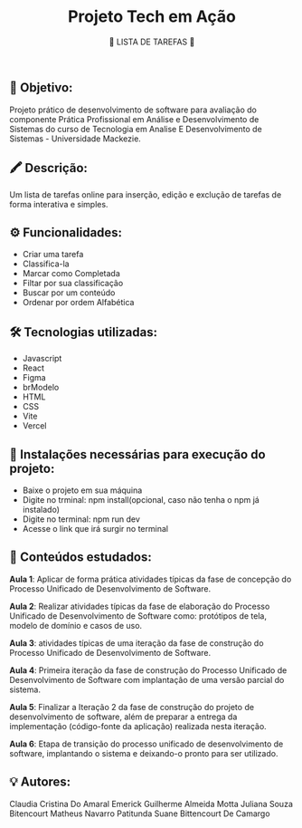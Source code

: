 
<div align="center">
  <h1>Projeto Tech em Ação</h1>
  <p>📝 LISTA DE TAREFAS 📝</p><br>
</div>

## 🚀 Objetivo:
Projeto prático de desenvolvimento de software para avaliação do componente Prática Profissional em Análise e Desenvolvimento de Sistemas do curso de Tecnologia em Analise E Desenvolvimento de Sistemas - Universidade Mackezie.

## 🖍 Descrição:
Um lista de tarefas online para inserção, edição e exclução de tarefas de forma interativa e simples.

## ⚙️ Funcionalidades:
- Criar uma tarefa
- Classifica-la
- Marcar como Completada
- Filtar por sua classificação
- Buscar por um conteúdo
- Ordenar por ordem Alfabética

## 🛠️ Tecnologias utilizadas:
- Javascript
- React
- Figma
- brModelo
- HTML
- CSS
- Vite
- Vercel

## 🤖 Instalações necessárias para execução do projeto:
- Baixe o projeto em sua máquina
- Digite no trminal: npm install(opcional, caso não tenha o npm já instalado)
- Digite no terminal: npm run dev
- Acesse o link que irá surgir no terminal

## 📒 Conteúdos estudados:
**Aula 1**: Aplicar de forma prática atividades típicas da fase de concepção do Processo Unificado de Desenvolvimento de Software.  

**Aula 2**: Realizar atividades típicas da fase de elaboração do Processo Unificado de Desenvolvimento de Software como: protótipos de tela, modelo de domínio e casos de uso.

**Aula 3**: atividades típicas de uma iteração da fase de construção do Processo Unificado de Desenvolvimento de Software.  

**Aula 4**: Primeira iteração da fase de construção do Processo Unificado de Desenvolvimento de Software com implantação de uma versão parcial do sistema.

**Aula 5**: Finalizar a Iteração 2 da fase de construção do projeto de desenvolvimento de software, além de preparar a entrega da implementação (código-fonte da aplicação) realizada nesta iteração. 

**Aula 6**: Etapa de transição do processo unificado de desenvolvimento de software, implantando o sistema e deixando-o pronto para ser utilizado. 

## 💡 Autores:
Claudia Cristina Do Amaral Emerick
Guilherme Almeida Motta
Juliana Souza Bitencourt
Matheus Navarro Patitunda
Suane Bittencourt De Camargo

